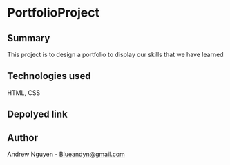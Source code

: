 # PortfolioProject

## Summary
This project is to design a portfolio to display our skills that we have learned

## Technologies used
HTML,  CSS

## Depolyed link

## Author
Andrew Nguyen - Blueandyn@gmail.com
